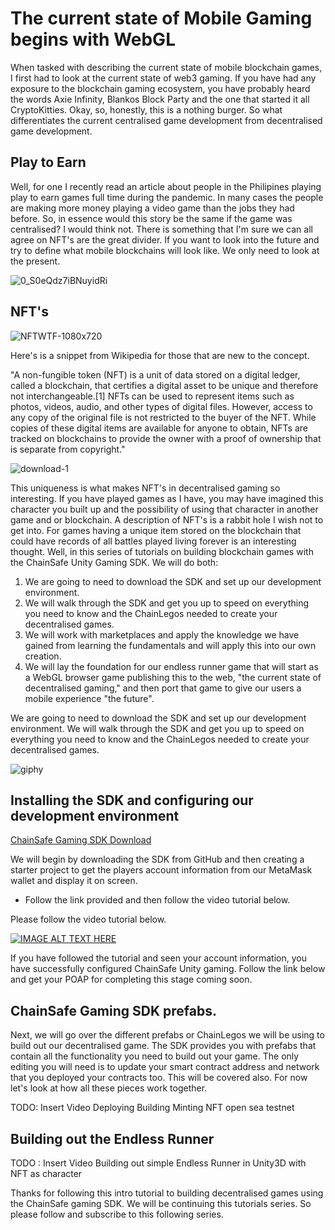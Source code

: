 # The current state of  Mobile Gaming begins with WebGL 

When tasked with describing the current state of mobile blockchain games, I first had to look at the current state of web3 gaming. If you have had any exposure to the blockchain gaming ecosystem, you have probably heard the words Axie Infinity, Blankos Block Party and the one that started it all CryptoKitties. Okay, so, honestly, this is a nothing burger. So what differentiates the current centralised game development from decentralised game development. 


## Play to Earn 

Well, for one I recently read an article about people in the Philipines playing play to earn games full time during the pandemic. In many cases the people are making more money playing a video game than the jobs they had before. So, in essence would this story be the same if the game was centralised? I would think not. There is something that I'm sure we can all agree on NFT's are the great divider. If you want to look into the future and try to define what mobile blockchains will look like. We only need to look at the present.


![0_S0eQdz7iBNuyidRi](https://user-images.githubusercontent.com/681817/135526593-bc0500dd-e475-47f3-9f7c-faac6cc5bf25.png)


## NFT's


![NFTWTF-1080x720](https://user-images.githubusercontent.com/681817/135502611-174c0589-d890-41d9-805b-fcb0a4bb237b.jpg?style=centerme)


Here's is a snippet from Wikipedia for those that are new to the concept.

"A non-fungible token (NFT) is a unit of data stored on a digital ledger, called a blockchain, that certifies a digital asset to be unique and therefore not interchangeable.[1] NFTs can be used to represent items such as photos, videos, audio, and other types of digital files. However, access to any copy of the original file is not restricted to the buyer of the NFT. While copies of these digital items are available for anyone to obtain, NFTs are tracked on blockchains to provide the owner with a proof of ownership that is separate from copyright."


![download-1](https://user-images.githubusercontent.com/681817/135503588-540e5964-3184-44a0-84a5-d29ebc9238d8.jpg)



This uniqueness is what makes NFT's in decentralised gaming so interesting. If you have played games as I have, you may have imagined this character you built up and the possibility of using that character in another game and or blockchain. A description of NFT's is a rabbit hole I wish not to get into. For games having a unique item stored on the blockchain that could have records of all battles played living forever is an interesting thought. Well, in this series of tutorials on building blockchain games with the ChainSafe Unity Gaming SDK. We will do both:

1. We are going to need to download the SDK and set up our development environment.
2. We will walk through the SDK and get you up to speed on everything you need to know and the ChainLegos needed to create your decentralised games.
3. We will work with marketplaces and apply the knowledge we have gained from learning the fundamentals and will apply this into our own creation.
4. We will lay the foundation for our endless runner game that will start as a WebGL browser game publishing this to the web, "the current state of decentralised gaming," and then port that game to give our users a mobile experience "the future".


We are going to need to download the SDK and set up our development environment.
We will walk through the SDK and get you up to speed on everything you need to know and the ChainLegos needed to create your decentralised games.

![giphy](https://user-images.githubusercontent.com/681817/135502868-a40e1355-d1d2-4253-b457-f12b84c54cd5.gif?style=centerme)

## Installing the SDK and configuring our development environment

[ChainSafe Gaming SDK Download](https://github.com/ChainSafe/web3.unity/releases)

We will begin by downloading the SDK from GitHub and then creating a starter project to get the players account information from our MetaMask wallet and display it on screen. 
* Follow the link provided and then follow the video tutorial below.

Please follow the video tutorial below.

[![IMAGE ALT TEXT HERE](https://img.youtube.com/vi/8UHLtXWJdt8/0.jpg)](https://www.youtube.com/watch?v=8UHLtXWJdt8)

If you have followed the tutorial and seen your account information, you have successfully configured ChainSafe Unity gaming. Follow the link below and get your POAP for completing this stage coming soon.


## ChainSafe Gaming SDK prefabs.

Next, we will go over the different prefabs or ChainLegos we will be using to build out our decentralised game. The SDK provides you with prefabs that contain all the functionality you need to build out your game. The only editing you will need is to update your smart contract address and network that you deployed your contracts too. This will be covered also. For now let's look at how all these pieces work together.  


TODO: Insert Video Deploying Building Minting NFT open sea testnet

## Building out the Endless Runner

TODO : Insert Video Building out simple Endless Runner in Unity3D with NFT as character


Thanks for following this intro tutorial to building decentralised games using the ChainSafe gaming SDK. We will be continuing this tutorials series. So please follow and subscribe to this following series.


